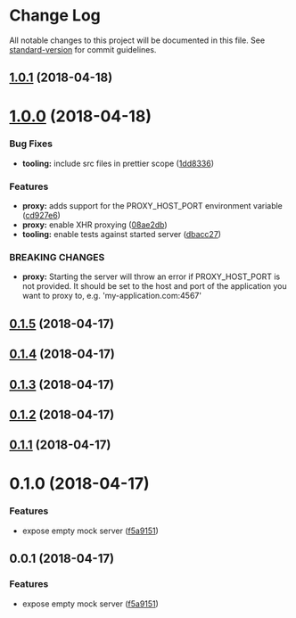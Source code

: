 # Change Log

All notable changes to this project will be documented in this file. See [standard-version](https://github.com/conventional-changelog/standard-version) for commit guidelines.

<a name="1.0.1"></a>

## [1.0.1](https://github.com/mesosphere/mockserver/compare/v1.0.0...v1.0.1) (2018-04-18)

<a name="1.0.0"></a>

# [1.0.0](https://github.com/mesosphere/mockserver/compare/v0.1.5...v1.0.0) (2018-04-18)

### Bug Fixes

* **tooling:** include src files in prettier scope ([1dd8336](https://github.com/mesosphere/mockserver/commit/1dd8336))

### Features

* **proxy:** adds support for the PROXY_HOST_PORT environment variable ([cd927e6](https://github.com/mesosphere/mockserver/commit/cd927e6))
* **proxy:** enable XHR proxying ([08ae2db](https://github.com/mesosphere/mockserver/commit/08ae2db))
* **tooling:** enable tests against started server ([dbacc27](https://github.com/mesosphere/mockserver/commit/dbacc27))

### BREAKING CHANGES

* **proxy:** Starting the server will throw an error if PROXY_HOST_PORT is not provided. It
  should be set to the host and port of the application you want to proxy to, e.g.
  'my-application.com:4567'

<a name="0.1.5"></a>

## [0.1.5](https://github.com/mesosphere/mockserver/compare/v0.1.4...v0.1.5) (2018-04-17)

<a name="0.1.4"></a>

## [0.1.4](https://github.com/mesosphere/mockserver/compare/v0.1.3...v0.1.4) (2018-04-17)

<a name="0.1.3"></a>

## [0.1.3](https://github.com/mesosphere/mockserver/compare/v0.1.2...v0.1.3) (2018-04-17)

<a name="0.1.2"></a>

## [0.1.2](https://github.com/mesosphere/mockserver/compare/v0.1.1...v0.1.2) (2018-04-17)

<a name="0.1.1"></a>

## [0.1.1](https://github.com/mesosphere/mockserver/compare/v0.0.1...v0.1.1) (2018-04-17)

<a name="0.1.0"></a>

# 0.1.0 (2018-04-17)

### Features

* expose empty mock server ([f5a9151](https://github.com/mesosphere/mockserver/commit/f5a9151))

<a name="0.0.1"></a>

## 0.0.1 (2018-04-17)

### Features

* expose empty mock server ([f5a9151](https://github.com/mesosphere/mockserver/commit/f5a9151))

